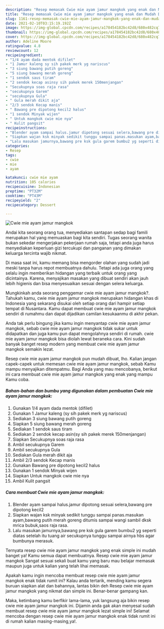 ```yaml
---
description: "Resep memasak Cwie mie ayam jamur mangkok yang enak dan Mudah Dibuat"
title: "Resep memasak Cwie mie ayam jamur mangkok yang enak dan Mudah Dibuat"
slug: 1161-resep-memasak-cwie-mie-ayam-jamur-mangkok-yang-enak-dan-mudah-dibuat
date: 2021-02-10T03:15:19.192Z
image: https://img-global.cpcdn.com/recipes/a178454182bc42d8/680x482cq70/cwie-mie-ayam-jamur-mangkok-foto-resep-utama.jpg
thumbnail: https://img-global.cpcdn.com/recipes/a178454182bc42d8/680x482cq70/cwie-mie-ayam-jamur-mangkok-foto-resep-utama.jpg
cover: https://img-global.cpcdn.com/recipes/a178454182bc42d8/680x482cq70/cwie-mie-ayam-jamur-mangkok-foto-resep-utama.jpg
author: Adeline Moore
ratingvalue: 4.8
reviewcount: 12
recipeingredient:
- "1/4 ayam dada mentok difilet"
- "1 Jamur kaleng sy sih pakek merk yg nariscus"
- "3 siung bawang putih goreng"
- "5 siung bawang merah goreng"
- "1 sendok saus tiram"
- "2 sendok kecap asinsy sih pakek merek 150menjangan"
- "Secukupnya soas raja rasa"
- "secukupnya Garem"
- "secukupnya Gula"
- " Gula merah dikit aja"
- "2/3 sendok Kecap manis"
- " Bawang pre dipotong kecil2 halus"
- "1 sendok Minyak wijen"
- " Untuk mangkok cwie mie nya"
- " Kulit pangsit"
recipeinstructions:
- "Blender ayam sampai halus.jamur dipotong sesuai selera,bawang pre dipotong kecil2"
- "Siapkan wajan ksk minyak sedikit tunggu sampai panas.masukan ayam,bawang putih merah goreng ditumis sampai wangi sambil dksk mrica bubuk,saos raja rasa."
- "Lalu masukan jamurnya,bawang pre ksk gula garem bumbu2 yg seperti diatas setelah itu tuang air secukupnya tunggu sampai airnya hbs agar bumbunya merasuk."
categories:
- Resep
tags:
- cwie
- mie
- ayam

katakunci: cwie mie ayam 
nutrition: 105 calories
recipecuisine: Indonesian
preptime: "PT32M"
cooktime: "PT43M"
recipeyield: "2"
recipecategory: Dessert

---
```



![Cwie mie ayam jamur mangkok](https://img-global.cpcdn.com/recipes/a178454182bc42d8/680x482cq70/cwie-mie-ayam-jamur-mangkok-foto-resep-utama.jpg)

Andai kita seorang orang tua, menyediakan santapan sedap bagi famili merupakan hal yang memuaskan bagi kita sendiri. Tugas seorang  wanita bukan sekedar mengerjakan pekerjaan rumah saja, tetapi anda juga harus menyediakan keperluan gizi tercukupi dan panganan yang dimakan keluarga tercinta wajib nikmat.

Di masa  saat ini, kamu memang bisa mengorder olahan yang sudah jadi meski tanpa harus repot membuatnya dahulu. Tetapi ada juga orang yang selalu ingin memberikan hidangan yang terbaik untuk orang yang dicintainya. Karena, menyajikan masakan yang dibuat sendiri akan jauh lebih higienis dan bisa menyesuaikan sesuai dengan selera keluarga. 



Mungkinkah anda seorang penggemar cwie mie ayam jamur mangkok?. Tahukah kamu, cwie mie ayam jamur mangkok merupakan hidangan khas di Indonesia yang sekarang disukai oleh setiap orang dari hampir setiap tempat di Nusantara. Kamu dapat membuat cwie mie ayam jamur mangkok sendiri di rumahmu dan dapat dijadikan camilan kesukaanmu di akhir pekan.

Anda tak perlu bingung jika kamu ingin menyantap cwie mie ayam jamur mangkok, sebab cwie mie ayam jamur mangkok tidak sukar untuk didapatkan dan juga kamu pun dapat mengolahnya sendiri di rumah. cwie mie ayam jamur mangkok bisa diolah lewat beraneka cara. Kini sudah banyak banget resep modern yang membuat cwie mie ayam jamur mangkok semakin lezat.

Resep cwie mie ayam jamur mangkok pun mudah dibuat, lho. Kalian jangan capek-capek untuk memesan cwie mie ayam jamur mangkok, sebab Kamu mampu menyajikan ditempatmu. Bagi Anda yang mau mencobanya, berikut ini cara membuat cwie mie ayam jamur mangkok yang enak yang mampu Kamu coba.

<!--inarticleads1-->

##### Bahan-bahan dan bumbu yang digunakan dalam pembuatan Cwie mie ayam jamur mangkok:

1. Gunakan 1/4 ayam dada mentok (difilet)
1. Gunakan 1 Jamur kaleng (sy sih pakek merk yg nariscus)
1. Sediakan 3 siung bawang putih goreng
1. Siapkan 5 siung bawang merah goreng
1. Sediakan 1 sendok saus tiram
1. Sediakan 2 sendok kecap asin(sy sih pakek merek 150menjangan)
1. Siapkan Secukupnya soas raja rasa
1. Ambil secukupnya Garem
1. Ambil secukupnya Gula
1. Sediakan  Gula merah dikit aja
1. Ambil 2/3 sendok Kecap manis
1. Gunakan  Bawang pre dipotong kecil2 halus
1. Gunakan 1 sendok Minyak wijen
1. Siapkan  Untuk mangkok cwie mie nya
1. Ambil  Kulit pangsit




<!--inarticleads2-->

##### Cara membuat Cwie mie ayam jamur mangkok:

1. Blender ayam sampai halus.jamur dipotong sesuai selera,bawang pre dipotong kecil2
1. Siapkan wajan ksk minyak sedikit tunggu sampai panas.masukan ayam,bawang putih merah goreng ditumis sampai wangi sambil dksk mrica bubuk,saos raja rasa.
1. Lalu masukan jamurnya,bawang pre ksk gula garem bumbu2 yg seperti diatas setelah itu tuang air secukupnya tunggu sampai airnya hbs agar bumbunya merasuk.




Ternyata resep cwie mie ayam jamur mangkok yang enak simple ini mudah banget ya! Kamu semua dapat membuatnya. Resep cwie mie ayam jamur mangkok Sangat sesuai sekali buat kamu yang baru mau belajar memasak maupun juga untuk kalian yang telah lihai memasak.

Apakah kamu ingin mencoba membuat resep cwie mie ayam jamur mangkok enak tidak rumit ini? Kalau anda tertarik, mending kamu segera buruan siapkan alat dan bahannya, lantas bikin deh Resep cwie mie ayam jamur mangkok yang nikmat dan simple ini. Benar-benar gampang kan. 

Maka, ketimbang kamu berfikir lama-lama, yuk langsung aja bikin resep cwie mie ayam jamur mangkok ini. Dijamin anda gak akan menyesal sudah membuat resep cwie mie ayam jamur mangkok lezat simple ini! Selamat mencoba dengan resep cwie mie ayam jamur mangkok enak tidak rumit ini di rumah kalian masing-masing,ya!.

